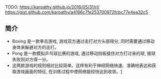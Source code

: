 TODO:
https://karpathy.github.io/2016/05/31/rl/
https://gist.github.com/karpathy/a4166c7fe253700972fcbc77e4ea32c5

## 简介

- Boxing 是一款拳击游戏, 游戏双方通过击打对方头部得分, 同时需要通过移动身体来躲避对方的击打。
- Pong 是一款模拟乒乓球比赛的游戏, 通过移动挡板接住对方打过来的球, 接球失败则对方得一分。
- 这两款游戏的规则相对比较简单。这样有利于神经网络快速、准确地表达和获取游戏画面的特征, 在训练过程中使网络能较快达到收敛。[1]

[1]: https://wenku.baidu.com/view/af3d5a91a4e9856a561252d380eb6294dd8822e9.html?_wkts_=1696870068568
